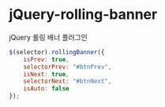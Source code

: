 # jQuery-rolling-banner
jQuery 롤링 배너 플러그인

```javascript
$(selector).rollingBanner({
    isPrev: true,
    selectorPrev: "#btnPrev",
    isNext: true,
    selectorNext: "#btnNext",
    isAuto: false
});
```
